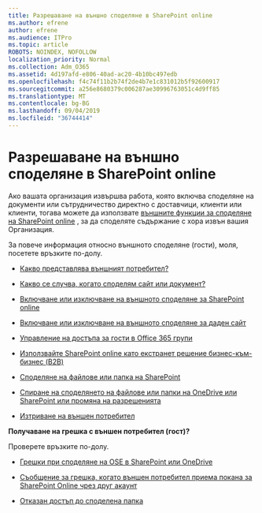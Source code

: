 ```yaml
---
title: Разрешаване на външно споделяне в SharePoint online
ms.author: efrene
author: efrene
ms.audience: ITPro
ms.topic: article
ROBOTS: NOINDEX, NOFOLLOW
localization_priority: Normal
ms.collection: Adm_O365
ms.assetid: 4d197afd-e806-40ad-ac20-4b10bc497edb
ms.openlocfilehash: f4c74f11b2b74f2de4b7e1c831012b5f92600917
ms.sourcegitcommit: a256e8680379c006287ae30996763051c4d9ff85
ms.translationtype: MT
ms.contentlocale: bg-BG
ms.lasthandoff: 09/04/2019
ms.locfileid: "36744414"
---
```

# <a name="enable-external-sharing-in-sharepoint-online"></a>Разрешаване на външно споделяне в SharePoint online

Ако вашата организация извършва работа, която включва споделяне на документи или сътрудничество директно с доставчици, клиенти или клиенти, тогава можете да използвате [външните функции за споделяне на SharePoint online](https://docs.microsoft.com/sharepoint/external-sharing-overview) , за да споделяте съдържание с хора извън вашия Организация.

За повече информация относно външното споделяне (гости), моля, посетете връзките по-долу.

- [Какво представлява външният потребител?](https://docs.microsoft.com/sharepoint/external-sharing-overview#what-is-an-external-user)

- [Какво се случва, когато споделям сайт или документ?](https://docs.microsoft.com/sharepoint/external-sharing-overview#what-happens-when-i-share-a-site-or-document)

- [Включване или изключване на външното споделяне за SharePoint online](https://docs.microsoft.com/sharepoint/turn-external-sharing-on-or-off)

- [Включване или изключване на външното споделяне за даден сайт](https://docs.microsoft.com/sharepoint/change-external-sharing-site)

- [Управление на достъпа за гости в Office 365 групи](https://docs.microsoft.com/office365/admin/create-groups/manage-guest-access-in-groups?view=o365-worldwide)

- [Използвайте SharePoint online като екстранет решение бизнес-към-бизнес (B2B)](https://docs.microsoft.com/sharepoint/create-b2b-extranet)

- [Споделяне на файлове или папка на SharePoint](https://support.office.com/article/share-sharepoint-files-or-folders-1fe37332-0f9a-4719-970e-d2578da4941c)

- [Спиране на споделянето на файлове или папки на OneDrive или SharePoint или промяна на разрешенията](https://support.office.com/article/stop-sharing-onedrive-or-sharepoint-files-or-folders-or-change-permissions-0a36470f-d7fe-40a0-bd74-0ac6c1e13323)

- [Изтриване на външен потребител](https://docs.microsoft.com/sharepoint/remove-users#delete-a-guest-from-the-microsoft-365-admin-center)

**Получаване на грешка с външен потребител (гост)?**

Проверете връзките по-долу. 

- [Грешки при споделяне на OSE в SharePoint или OneDrive](https://docs.microsoft.com/sharepoint/sharepoint-onedrive-error-message)

- [Съобщение за грешка, когато външен потребител приема покана за SharePoint Online чрез друг акаунт](https://docs.microsoft.com/sharepoint/support/sharing-and-permissions/error-when-external-user-accepts-an-invitation-by-using-another-account)

- [Отказан достъп до споделена папка](https://docs.microsoft.com/sharepoint/support/sharing-and-permissions/cannot-access-shared-folder)
